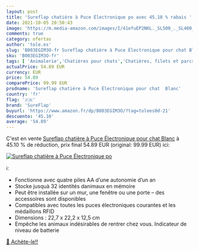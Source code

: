 ```yaml
---
layout: post
title: 'Sureflap chatière à Puce Électronique po avec 45.10 % rabais '
date: 2021-10-05 20:50:43
image: 'https://m.media-amazon.com/images/I/41efuEP2NKL._SL500_._SL400_.jpg'
comments: true
category: ofertas
author: 'tole.es'
slug: 'B003EGIM3O-fr Sureflap chatière à Puce Électronique pour chat Blanc'
sku: 'B003EGIM3O-fr'
tags: [ 'Animalerie','Chatières pour chats','Chatières, filets et parcs pour chats','Chats','sureflap', ]
actualPrice: 54.89 EUR
currency: EUR
price: 54.89
comparePrice: 99.99 EUR
prodname: 'Sureflap chatière à Puce Électronique pour chat  Blanc'
country: 'fr'
flag: '🇫🇷'
brand: 'SureFlap'
buyurl: 'https://www.amazon.fr/dp/B003EGIM3O/?tag=tolees0d-21'
descuento: '45.10'
average: '54.89'
---
```


C'est en vente [Sureflap chatière à Puce Électronique pour chat  Blanc](https://www.amazon.fr/dp/B003EGIM3O/?tag=tolees0d-21)  à  45.10 % de réduction, prix final  54.89 EUR (original: 99.99 EUR) ici:

[![Sureflap chatière à Puce Électronique po](https://m.media-amazon.com/images/I/41efuEP2NKL._SL500_._SL400_.jpg)](https://www.amazon.fr/dp/B003EGIM3O/?tag=tolees0d-21)

ℹ️:

- Fonctionne avec quatre piles AA d’une autonomie d’un an
- Stocke jusquà 32 identités danimaux en mémoire
- Peut être installée sur un mur, une fenêtre ou une porte – des accessoires sont disponibles
- Compatibles avec toutes les puces électroniques courantes et les médaillons RFID
- Dimensions : 22,7 x 22,2 x 12,5 cm
- Empêche les animaux indésirables de rentrer chez vous. Indicateur de niveau de batterie

[🛒 Achète-le!!](https://www.amazon.fr/dp/B003EGIM3O/?tag=tolees0d-21)
